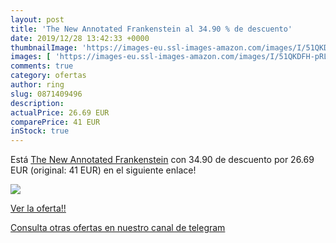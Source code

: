 ```yaml
---
layout: post
title: 'The New Annotated Frankenstein al 34.90 % de descuento'
date: 2019/12/28 13:42:33 +0000
thumbnailImage: 'https://images-eu.ssl-images-amazon.com/images/I/51QKDFH-pRL._SL200_.jpg'
images: [ 'https://images-eu.ssl-images-amazon.com/images/I/51QKDFH-pRL._SL200_.jpg' ]
comments: true
category: ofertas
author: ring
slug: 0871409496
description:
actualPrice: 26.69 EUR
comparePrice: 41 EUR
inStock: true
---
```


Está [The New Annotated Frankenstein](https://www.amazon.com/dp/0871409496/?tag=redken08-20) con 34.90 de descuento por 26.69 EUR (original: 41 EUR) en el siguiente enlace!

[![](https://images-eu.ssl-images-amazon.com/images/I/51QKDFH-pRL._SL200_.jpg)](https://www.amazon.com/dp/0871409496/?tag=redken08-20)

[Ver la oferta!!](https://www.amazon.com/dp/0871409496/?tag=redken08-20)

[Consulta otras ofertas en nuestro canal de telegram](https://t.me/s/ofertas25)
